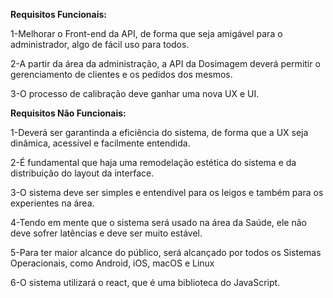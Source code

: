 

**Requisitos Funcionais:**

1-Melhorar o Front-end da API, de forma que seja amigável para o administrador, algo de fácil uso para todos.

2-A partir da área da administração, a API da Dosimagem deverá permitir o gerenciamento de clientes e os pedidos dos mesmos.

3-O processo de calibração deve ganhar uma nova UX e UI.

**Requisitos Não Funcionais:**

1-Deverá ser garantinda a eficiência do sistema, de forma que a UX seja dinâmica, acessível e facilmente entendida.

2-É fundamental que haja uma remodelação estética do sistema e da distribuição do layout da interface.

3-O sistema deve ser simples e entendível para os leigos e também para os experientes na área.

4-Tendo em mente que o sistema será usado na área da Saúde, ele não deve sofrer latências e deve ser muito estável.

5-Para ter maior alcance do público, será alcançado por todos os Sistemas Operacionais, como Android, iOS, macOS e Linux

6-O sistema utilizará o react, que é uma biblioteca do JavaScript.


